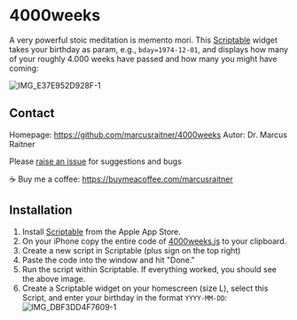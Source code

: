 # 4000weeks

A very powerful stoic meditation is memento mori. This [Scriptable](https://scriptable.app) widget takes your birthday as param, e.g., `bday=1974-12-01`, and displays how many of your roughly 4.000 weeks have passed and how many you might have coming:

![IMG_E37E952D928F-1](https://github.com/user-attachments/assets/50ef6c3c-4069-4fce-b096-502a6a03996d)

## Contact

Homepage: https://github.com/marcusraitner/4000weeks
Autor: Dr. Marcus Raitner

Please [raise an issue](https://github.com/marcusraitner/4000weeks/issues/new/choose) for suggestions and bugs

☕️ Buy me a coffee: https://buymeacoffee.com/marcusraitner

## Installation 
1. Install [Scriptable](https://scriptable.app) from the Apple App Store.
2. On your iPhone copy the entire code of [4000weeks.js](https://github.com/marcusraitner/4000weeks/blob/main/4000weeks.js) to your clipboard.
3. Create a new script in Scriptable (plus sign on the top right)
4. Paste the code into the window and hit "Done."
5. Run the script within Scriptable. If everything worked, you should see the above image.
6. Create a Scriptable widget on your homescreen (size L), select this Script, and enter your birthday in the format `YYYY-MM-DD`:
![IMG_DBF3DD4F7609-1](https://github.com/user-attachments/assets/e7f9aadb-c64a-4514-802f-6d19a6c914dc)

